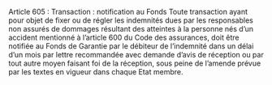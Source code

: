 Article 605 : Transaction : notification au Fonds
Toute transaction ayant pour objet de fixer ou de régler les indemnités dues par les responsables non assurés de dommages résultant des atteintes à la personne nés d’un accident mentionné à l’article 600 du Code des assurances, doit être notifiée au Fonds de Garantie par le débiteur de l’indemnité dans un délai d’un mois par lettre recommandée avec demande d’avis de réception ou par tout autre moyen faisant foi de la réception, sous peine de l’amende prévue par les textes en vigueur dans chaque Etat membre.